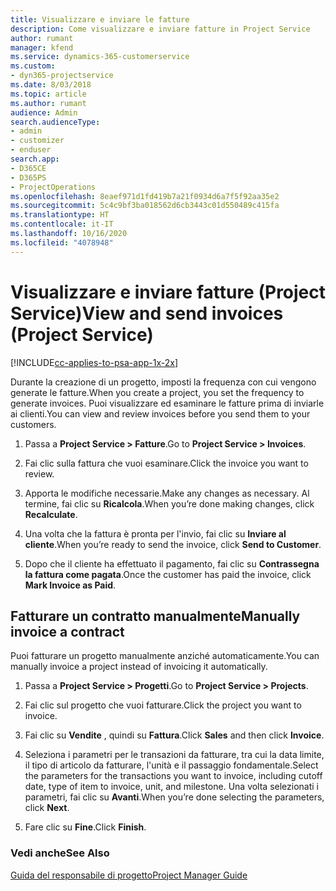 ```yaml
---
title: Visualizzare e inviare le fatture
description: Come visualizzare e inviare fatture in Project Service
author: rumant
manager: kfend
ms.service: dynamics-365-customerservice
ms.custom:
- dyn365-projectservice
ms.date: 8/03/2018
ms.topic: article
ms.author: rumant
audience: Admin
search.audienceType:
- admin
- customizer
- enduser
search.app:
- D365CE
- D365PS
- ProjectOperations
ms.openlocfilehash: 8eaef971d1fd419b7a21f0934d6a7f5f92aa35e2
ms.sourcegitcommit: 5c4c9bf3ba018562d6cb3443c01d550489c415fa
ms.translationtype: HT
ms.contentlocale: it-IT
ms.lasthandoff: 10/16/2020
ms.locfileid: "4078948"
---
```

# <a name="view-and-send-invoices-project-service"></a><span data-ttu-id="3d210-103">Visualizzare e inviare fatture (Project Service)</span><span class="sxs-lookup"><span data-stu-id="3d210-103">View and send invoices (Project Service)</span></span>

[!INCLUDE[cc-applies-to-psa-app-1x-2x](../includes/cc-applies-to-psa-app-1x-2x.md)]

<span data-ttu-id="3d210-104">Durante la creazione di un progetto, imposti la frequenza con cui vengono generate le fatture.</span><span class="sxs-lookup"><span data-stu-id="3d210-104">When you create a project, you set the frequency to generate invoices.</span></span> <span data-ttu-id="3d210-105">Puoi visualizzare ed esaminare le fatture prima di inviarle ai clienti.</span><span class="sxs-lookup"><span data-stu-id="3d210-105">You can view and review invoices before you send them to your customers.</span></span>  
  
1.  <span data-ttu-id="3d210-106">Passa a **Project Service > Fatture**.</span><span class="sxs-lookup"><span data-stu-id="3d210-106">Go to **Project Service > Invoices**.</span></span>  
  
2.  <span data-ttu-id="3d210-107">Fai clic sulla fattura che vuoi esaminare.</span><span class="sxs-lookup"><span data-stu-id="3d210-107">Click the invoice you want to review.</span></span>  
  
3.  <span data-ttu-id="3d210-108">Apporta le modifiche necessarie.</span><span class="sxs-lookup"><span data-stu-id="3d210-108">Make any changes as necessary.</span></span> <span data-ttu-id="3d210-109">Al termine, fai clic su **Ricalcola**.</span><span class="sxs-lookup"><span data-stu-id="3d210-109">When you’re done making changes, click **Recalculate**.</span></span>  
  
4.  <span data-ttu-id="3d210-110">Una volta che la fattura è pronta per l'invio, fai clic su **Inviare al cliente**.</span><span class="sxs-lookup"><span data-stu-id="3d210-110">When you’re ready to send the invoice, click **Send to Customer**.</span></span>  
  
5.  <span data-ttu-id="3d210-111">Dopo che il cliente ha effettuato il pagamento, fai clic su **Contrassegna la fattura come pagata**.</span><span class="sxs-lookup"><span data-stu-id="3d210-111">Once the customer has paid the invoice, click **Mark Invoice as Paid**.</span></span>  
  
## <a name="manually-invoice-a-contract"></a><span data-ttu-id="3d210-112">Fatturare un contratto manualmente</span><span class="sxs-lookup"><span data-stu-id="3d210-112">Manually invoice a contract</span></span>  
 <span data-ttu-id="3d210-113">Puoi fatturare un progetto manualmente anziché automaticamente.</span><span class="sxs-lookup"><span data-stu-id="3d210-113">You can manually invoice a project instead of invoicing it automatically.</span></span>  
  
1.  <span data-ttu-id="3d210-114">Passa a **Project Service > Progetti**.</span><span class="sxs-lookup"><span data-stu-id="3d210-114">Go to **Project Service > Projects**.</span></span>  
  
2.  <span data-ttu-id="3d210-115">Fai clic sul progetto che vuoi fatturare.</span><span class="sxs-lookup"><span data-stu-id="3d210-115">Click the project you want to invoice.</span></span>  
  
3.  <span data-ttu-id="3d210-116">Fai clic su **Vendite** , quindi su **Fattura**.</span><span class="sxs-lookup"><span data-stu-id="3d210-116">Click **Sales** and then click **Invoice**.</span></span>  
  
4.  <span data-ttu-id="3d210-117">Seleziona i parametri per le transazioni da fatturare, tra cui la data limite, il tipo di articolo da fatturare, l'unità e il passaggio fondamentale.</span><span class="sxs-lookup"><span data-stu-id="3d210-117">Select the parameters for the transactions you want to invoice, including cutoff date, type of item to invoice, unit, and milestone.</span></span> <span data-ttu-id="3d210-118">Una volta selezionati i parametri, fai clic su **Avanti**.</span><span class="sxs-lookup"><span data-stu-id="3d210-118">When you’re done selecting the parameters, click **Next**.</span></span>  
  
5.  <span data-ttu-id="3d210-119">Fare clic su **Fine**.</span><span class="sxs-lookup"><span data-stu-id="3d210-119">Click **Finish**.</span></span>  
  
### <a name="see-also"></a><span data-ttu-id="3d210-120">Vedi anche</span><span class="sxs-lookup"><span data-stu-id="3d210-120">See Also</span></span>  
 [<span data-ttu-id="3d210-121">Guida del responsabile di progetto</span><span class="sxs-lookup"><span data-stu-id="3d210-121">Project Manager Guide</span></span>](../psa/project-manager-guide.md)
